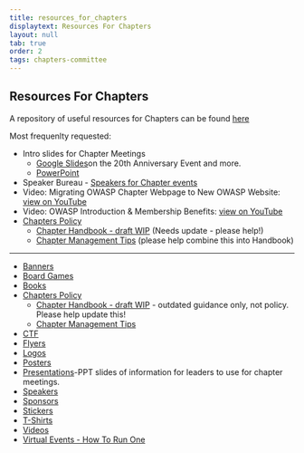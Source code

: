 ```yaml
---
title: resources_for_chapters
displaytext: Resources For Chapters
layout: null
tab: true
order: 2
tags: chapters-committee
---
```


## Resources For Chapters

  A repository of useful resources for Chapters can be found [here](https://github.com/OWASP/www-committee-chapter/tree/master/resources)
  
  Most frequenlty requested:
  
* Intro slides for Chapter Meetings
  * [Google Slides](https://docs.google.com/presentation/d/1HiM_wqMZ-Sk4dl9usq_r1B8PftIlE5pBBQTQZtFjV3Y/edit?usp=sharing)on the 20th Anniversary Event and more.
  * [PowerPoint](/www-committee-chapter/resources/presentations/owasp-chapter-intro-2021-may.pptx) 
* Speaker Bureau - [Speakers for Chapter events](https://github.com/OWASP/www-committee-chapter/blob/master/resources/speakers/speakers-bureau.csv)
* Video: Migrating OWASP Chapter Webpage to New OWASP Website: [view on YouTube](https://youtu.be/tEm-YCeQno0)
* Video: OWASP Introduction & Membership Benefits: [view on YouTube](https://youtu.be/T2tlcZsYtko)
* [Chapters Policy](https://owasp.org/www-policy/operational/chapters)
  * [Chapter Handbook - draft WIP](/www-committee-chapter/resources/handbook/chapter-handbook-2017) (Needs update - please help!)
  * [Chapter Management Tips](https://github.com/OWASP/www-committee-chapter/blob/master/resources/chapter_admin) (please help combine this into Handbook)

---

* [Banners](https://github.com/OWASP/www-committee-chapter/blob/master/resources/banners)
* [Board Games](https://github.com/OWASP/www-committee-chapter/blob/master/resources/board-games)
* [Books](https://github.com/OWASP/www-committee-chapter/blob/master/resources/books)
* [Chapters Policy](https://owasp.org/www-policy/operational/chapters)
  * [Chapter Handbook - draft WIP](/www-committee-chapter/resources/handbook/chapter-handbook-2017) - outdated guidance only, not policy. Please help update this!
  * [Chapter Management Tips](https://github.com/OWASP/www-committee-chapter/blob/master/resources/chapter_admin)
* [CTF](https://github.com/OWASP/www-committee-chapter/blob/master/resources/ctf)
* [Flyers](https://github.com/OWASP/www-committee-chapter/blob/master/resources/flyers)
* [Logos](https://github.com/OWASP/www-committee-chapter/blob/master/resources/logos)
* [Posters](https://github.com/OWASP/www-committee-chapter/blob/master/resources/posters)
* [Presentations](https://github.com/OWASP/www-committee-chapter/blob/master/resources/presentations)-PPT slides of information for leaders to use for chapter meetings.
* [Speakers](https://github.com/OWASP/www-committee-chapter/blob/master/resources/speakers/speakers-bureau.csv)
* [Sponsors](https://github.com/OWASP/www-committee-chapter/blob/master/resources/sponsors)
* [Stickers](https://github.com/OWASP/www-committee-chapter/blob/master/resources/stickers)
* [T-Shirts](https://github.com/OWASP/www-committee-chapter/blob/master/resources/t-shirts)
* [Videos](https://github.com/OWASP/www-committee-chapter/blob/master/resources/videos)
* [Virtual Events - How To Run One](https://github.com/OWASP/www-committee-chapter/blob/master/resources/virtual-events)
